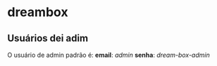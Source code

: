 # dreambox

## Usuários dei **adim**

O usuário de admin padrão é:
**email**: *admin*
**senha**: *dream-box-admin*
